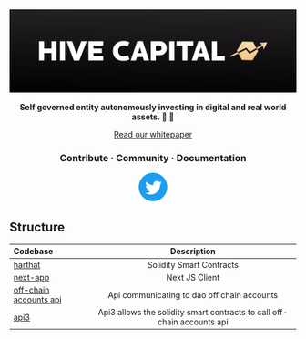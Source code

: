 <img src="./next-app/public/headerBlack.png" >

</p></a>
<p align="center">
  <strong>Self governed entity autonomously investing in digital and real world assets. 🐝 🚀</strong>
</p>
<p align="center">
  <a href="https://hivecapitaldao.gitbook.io/whitepaper/">Read our whitepaper</a>
</p>

<h3 align="center">
  <a >Contribute</a>
  <span> · </span>
  <a >Community</a>
  <span> · </span>
  <a >Documentation</a>
</h3>

<p align="center">
  <a href="https://twitter.com/hivecapitaldao?ref_src=twsrc%5Etfw" class="twitter-follow-button" data-show-count="false">
    <img src="./next-app/public/twitterLogo.svg" width="50">
  </a>
</P>

## Structure

| Codebase                               |                               Description                               |
| :------------------------------------- | :---------------------------------------------------------------------: |
| [harthat](hardhat)                     |                        Solidity Smart Contracts                         |
| [next-app](next-app)                   |                             Next JS Client                              |
| [off-chain accounts api](next-app/api) |               Api communicating to dao off chain accounts               |
| [api3]()                               | Api3 allows the solidity smart contracts to call off-chain accounts api |
